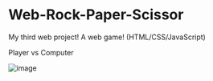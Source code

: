 # Web-Rock-Paper-Scissor
My third web project! A web game! (HTML/CSS/JavaScript)


Player vs Computer

![image](https://github.com/Robim5/Web-Rock-Paper-Scissor/assets/155723591/363bee1b-2755-4cf9-8310-7a38008f4ea4)

